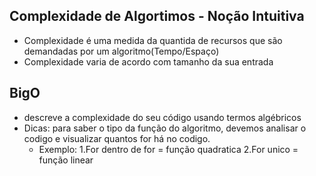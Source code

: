 ## Complexidade de Algortimos - Noção Intuitiva

- Complexidade é uma medida da quantida de recursos que são demandadas por um algoritmo(Tempo/Espaço)
- Complexidade varia de acordo com tamanho da sua entrada

## BigO
- descreve a complexidade do seu código usando termos algébricos
- Dicas: para saber o tipo da função do algoritmo, devemos analisar o codigo e visualizar quantos for há no codigo.
    - Exemplo: 
        1.For dentro de for = função quadratica
        2.For unico = função linear